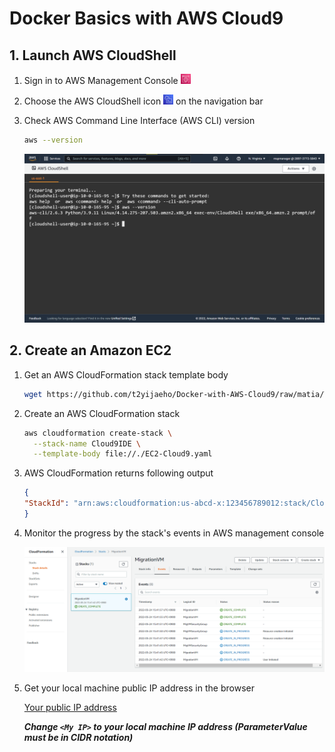 # Docker Basics with AWS Cloud9


## 1. Launch AWS CloudShell

1. Sign in to AWS Management Console <img src="https://github.com/t2yijaeho/Docker-with-AWS-Cloud9/blob/matia/images/AWS%20Management%20Console.png?raw=true" width="16">

2. Choose the AWS CloudShell icon <img src="https://github.com/t2yijaeho/Docker-with-AWS-Cloud9/blob/matia/images/AWS%20CloudShell.png?raw=true" width="16"> on the navigation bar

3. Check AWS Command Line Interface (AWS CLI) version

    ```bash
    aws --version
    ```

    <img src="https://github.com/t2yijaeho/Docker-with-AWS-Cloud9/blob/matia/images/AWS%20CloudShell%20version.png?raw=true">


## 2. Create an Amazon EC2

1. Get an AWS CloudFormation stack template body

    ```bash
    wget https://github.com/t2yijaeho/Docker-with-AWS-Cloud9/raw/matia/Template/EC2-Cloud9.yaml
    ```

2. Create an AWS CloudFormation stack

    ```bash
    aws cloudformation create-stack \
      --stack-name Cloud9IDE \
      --template-body file://./EC2-Cloud9.yaml
    ```

3. AWS CloudFormation returns following output

    ```json
    {
    "StackId": "arn:aws:cloudformation:us-abcd-x:123456789012:stack/Cloud9IDE/b4d0f5e0-d4c2-11ec-9529-06edcc65f112"
    }
    ```

4. Monitor the progress by the stack's events in AWS management console

    <img src="https://github.com/t2yijaeho/Docker-with-AWS-Cloud9/blob/matia/images/CloudFormation%20Stack%20Creation%20Events.png?raw=true">


2. Get your local machine public IP address in the browser

    [Your public IP address](http://checkip.amazonaws.com/)

    ***Change `<My IP>` to your local machine IP address (ParameterValue must be in CIDR notation)***

